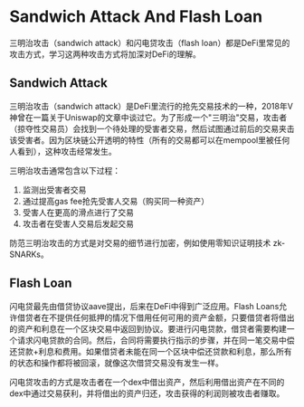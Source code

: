 # Sandwich Attack And Flash Loan

三明治攻击（sandwich attack）和闪电贷攻击（flash loan）都是DeFi里常见的攻击方式，学习这两种攻击方式将加深对DeFi的理解。

## Sandwich Attack

三明治攻击（sandwich attack）是DeFi里流行的抢先交易技术的一种，2018年V神曾在一篇关于Uniswap的文章中谈过它。为了形成一个"三明治"交易，攻击者（掠夺性交易员）会找到一个待处理的受害者交易，然后试图通过前后的交易夹击该受害者。因为区块链公开透明的特性（所有的交易都可以在mempool里被任何人看到），这种攻击经常发生。

三明治攻击通常包含以下过程：

1. 监测出受害者交易
2. 通过提高gas fee抢先受害人交易（购买同一种资产）
3. 受害人在更高的滑点进行了交易
4. 攻击者在受害人交易后发起交易

防范三明治攻击的方式是对交易的细节进行加密，例如使用零知识证明技术 zk-SNARKs。

## Flash Loan

闪电贷最先由借贷协议aave提出，后来在DeFi中得到广泛应用。Flash Loans允许借贷者在不提供任何抵押的情况下借用任何可用的资产金额，只要借贷者将借出的资产和利息在一个区块交易中返回到协议。要进行闪电贷款，借贷者需要构建一个请求闪电贷款的合同。然后，合同将需要执行指示的步骤，并在同一笔交易中偿还贷款+利息和费用。如果借贷者未能在同一个区块中偿还贷款和利息，那么所有的状态和操作都将被回滚，就像这次借贷交易没有发生一样。

闪电贷攻击的方式是攻击者在一个dex中借出资产，然后利用借出资产在不同的dex中通过交易获利，并将借出的资产归还，攻击获得的利润则被攻击者赚取。